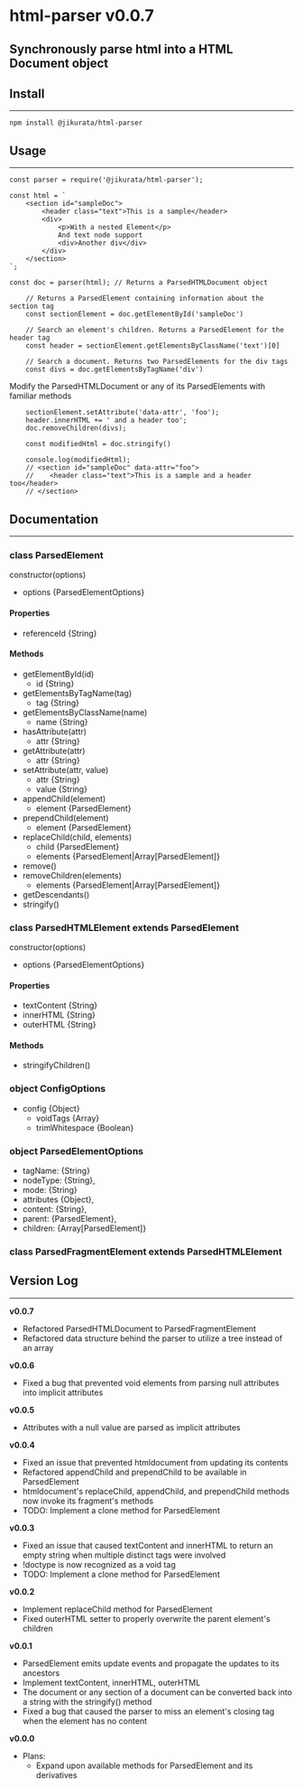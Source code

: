 # html-parser v0.0.7
Synchronously parse html into a HTML Document object
---
## Install
---
```
npm install @jikurata/html-parser
```
## Usage
---
```
const parser = require('@jikurata/html-parser');

const html = `
    <section id="sampleDoc">
        <header class="text">This is a sample</header>
        <div>
            <p>With a nested Element</p>
            And text node support
            <div>Another div</div>
        </div>
    </section>
`;

const doc = parser(html); // Returns a ParsedHTMLDocument object

    // Returns a ParsedElement containing information about the section tag
    const sectionElement = doc.getElementById('sampleDoc')

    // Search an element's children. Returns a ParsedElement for the header tag
    const header = sectionElement.getElementsByClassName('text')[0]
    
    // Search a document. Returns two ParsedElements for the div tags
    const divs = doc.getElementsByTagName('div') 
```
Modify the ParsedHTMLDocument or any of its ParsedElements with familiar methods
```
    sectionElement.setAttribute('data-attr', 'foo');
    header.innerHTML += ' and a header too';
    doc.removeChildren(divs);

    const modifiedHtml = doc.stringify()

    console.log(modifiedHtml); 
    // <section id="sampleDoc" data-attr="foo">
    //    <header class="text">This is a sample and a header too</header>
    // </section>
```
## Documentation
---
### class **ParsedElement**
constructor(options)
- options {ParsedElementOptions}
#### Properties
- referenceId {String}
#### Methods
- getElementById(id)
    - id {String}
- getElementsByTagName(tag)
    - tag {String}
- getElementsByClassName(name)
    - name {String}
- hasAttribute(attr)
    - attr {String}
- getAttribute(attr)
    - attr {String}
- setAttribute(attr, value) 
    - attr {String}
    - value {String}
- appendChild(element)
    - element {ParsedElement}
- prependChild(element)
    - element {ParsedElement}
- replaceChild(child, elements)
    - child {ParsedElement}
    - elements {ParsedElement|Array[ParsedElement]}
- remove()
- removeChildren(elements)
    - elements {ParsedElement|Array[ParsedElement]}
- getDescendants()
- stringify()

### class **ParsedHTMLElement** extends ParsedElement
constructor(options)
- options {ParsedElementOptions}
#### Properties
- textContent {String}
- innerHTML {String}
- outerHTML {String}
#### Methods
- stringifyChildren()

### object **ConfigOptions**
- config {Object}
    - voidTags {Array}
    - trimWhitespace {Boolean}

### object **ParsedElementOptions**
- tagName: {String}
- nodeType: {String},
- mode: {String}
- attributes {Object},
- content: {String},
- parent: {ParsedElement},
- children: {Array[ParsedElement]}

### class **ParsedFragmentElement** extends ParsedHTMLElement

## Version Log
---
**v0.0.7**
- Refactored ParsedHTMLDocument to ParsedFragmentElement
- Refactored data structure behind the parser to utilize a tree instead of an array

**v0.0.6**
- Fixed a bug that prevented void elements from parsing null attributes into implicit attributes

**v0.0.5**
- Attributes with a null value are parsed as implicit attributes

**v0.0.4**
- Fixed an issue that prevented htmldocument from updating its contents
- Refactored appendChild and prependChild to be available in ParsedElement
- htmldocument's replaceChild, appendChild, and prependChild methods now invoke its fragment's methods
- TODO: Implement a clone method for ParsedElement

**v0.0.3**
- Fixed an issue that caused textContent and innerHTML to return an empty string when multiple distinct tags were involved
- !doctype is now recognized as a void tag
- TODO: Implement a clone method for ParsedElement

**v0.0.2**
- Implement replaceChild method for ParsedElement
- Fixed outerHTML setter to properly overwrite the parent element's children

**v0.0.1**
- ParsedElement emits update events and propagate the updates to its ancestors
- Implement textContent, innerHTML, outerHTML
- The document or any section of a document can be converted back into a string with the stringify() method
- Fixed a bug that caused the parser to miss an element's closing tag when the element has no content

**v0.0.0**
- Plans:
    - Expand upon available methods for ParsedElement and its derivatives
